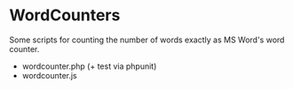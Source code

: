 # WordCounters

Some scripts for counting the number of words exactly as MS Word's word counter.

* wordcounter.php (+ test via phpunit)
* wordcounter.js
